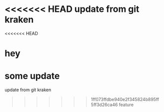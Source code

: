 <<<<<<< HEAD
update from git kraken
=======
<<<<<<< HEAD
# hey

some update
=======
update from git kraken
>>>>>>> 1ff073ffdbe940e2f345824b895ff5ff3d26ca46
>>>>>>> feature
